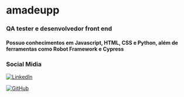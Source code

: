 # amadeupp



### QA tester e desenvolvedor front end



#### Possuo conhecimentos em Javascript, HTML, CSS e Python, além de ferramentas como Robot Framework e Cypress



### Social Midia
[![LinkedIn](https://img.shields.io/badge/LinkedIn-0077B5?style=for-the-badge&logo=linkedin&logoColor=white)](https://www.linkedin.com/in/amadeu-portoghese-691750105/)

[![GitHub](https://img.shields.io/badge/GitHub-100000?style=for-the-badge&logo=github&logoColor=white)](https://github.com/amadeupp)